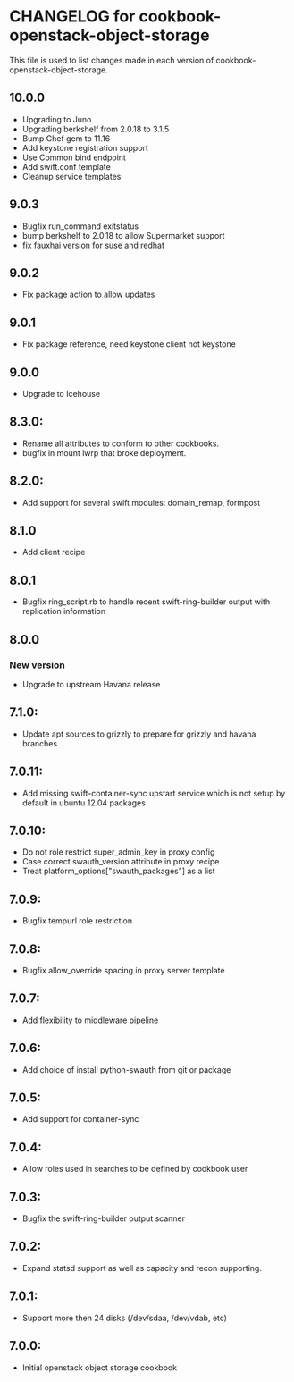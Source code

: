 # CHANGELOG for cookbook-openstack-object-storage

This file is used to list changes made in each version of cookbook-openstack-object-storage.

## 10.0.0
* Upgrading to Juno
* Upgrading berkshelf from 2.0.18 to 3.1.5
* Bump Chef gem to 11.16
* Add keystone registration support
* Use Common bind endpoint
* Add swift.conf template
* Cleanup service templates

## 9.0.3
* Bugfix run_command exitstatus
* bump berkshelf to 2.0.18 to allow Supermarket support
* fix fauxhai version for suse and redhat

## 9.0.2
* Fix package action to allow updates

## 9.0.1
* Fix package reference, need keystone client not keystone

## 9.0.0
* Upgrade to Icehouse

## 8.3.0:
* Rename all attributes to conform to other cookbooks.
* bugfix in mount lwrp that broke deployment.

## 8.2.0:
* Add support for several swift modules:
  domain_remap, formpost

## 8.1.0
* Add client recipe

## 8.0.1
* Bugfix ring_script.rb to handle recent swift-ring-builder
  output with replication information

## 8.0.0
### New version
* Upgrade to upstream Havana release

## 7.1.0:
* Update apt sources to grizzly to prepare for grizzly
  and havana branches

## 7.0.11:
* Add missing swift-container-sync upstart service which is
  not setup by default in ubuntu 12.04 packages

## 7.0.10:
* Do not role restrict super_admin_key in proxy config
* Case correct swauth_version attribute in proxy recipe
* Treat platform_options["swauth_packages"] as a list

## 7.0.9:
* Bugfix tempurl role restriction

## 7.0.8:
* Bugfix allow_override spacing in proxy server template

## 7.0.7:
* Add flexibility to middleware pipeline

## 7.0.6:
* Add choice of install python-swauth from git or package

## 7.0.5:
* Add support for container-sync

## 7.0.4:
* Allow roles used in searches to be defined by cookbook user

## 7.0.3:
* Bugfix the swift-ring-builder output scanner

## 7.0.2:
* Expand statsd support as well as capacity and recon supporting.

## 7.0.1:
* Support more then 24 disks (/dev/sdaa, /dev/vdab, etc)

## 7.0.0:
* Initial openstack object storage cookbook
